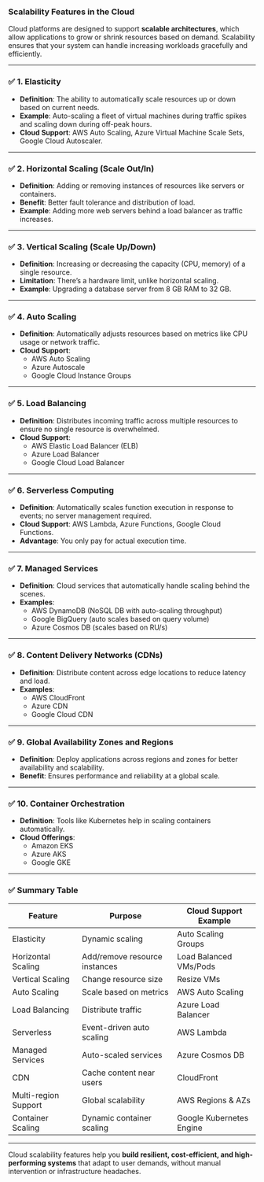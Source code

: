 ### **Scalability Features in the Cloud**

Cloud platforms are designed to support **scalable architectures**, which allow applications to grow or shrink resources based on demand. Scalability ensures that your system can handle increasing workloads gracefully and efficiently.

---

### ✅ **1. Elasticity**
- **Definition**: The ability to automatically scale resources up or down based on current needs.
- **Example**: Auto-scaling a fleet of virtual machines during traffic spikes and scaling down during off-peak hours.
- **Cloud Support**: AWS Auto Scaling, Azure Virtual Machine Scale Sets, Google Cloud Autoscaler.

---

### ✅ **2. Horizontal Scaling (Scale Out/In)**
- **Definition**: Adding or removing instances of resources like servers or containers.
- **Benefit**: Better fault tolerance and distribution of load.
- **Example**: Adding more web servers behind a load balancer as traffic increases.

---

### ✅ **3. Vertical Scaling (Scale Up/Down)**
- **Definition**: Increasing or decreasing the capacity (CPU, memory) of a single resource.
- **Limitation**: There’s a hardware limit, unlike horizontal scaling.
- **Example**: Upgrading a database server from 8 GB RAM to 32 GB.

---

### ✅ **4. Auto Scaling**
- **Definition**: Automatically adjusts resources based on metrics like CPU usage or network traffic.
- **Cloud Support**:
  - AWS Auto Scaling
  - Azure Autoscale
  - Google Cloud Instance Groups

---

### ✅ **5. Load Balancing**
- **Definition**: Distributes incoming traffic across multiple resources to ensure no single resource is overwhelmed.
- **Cloud Support**: 
  - AWS Elastic Load Balancer (ELB)
  - Azure Load Balancer
  - Google Cloud Load Balancer

---

### ✅ **6. Serverless Computing**
- **Definition**: Automatically scales function execution in response to events; no server management required.
- **Cloud Support**: AWS Lambda, Azure Functions, Google Cloud Functions.
- **Advantage**: You only pay for actual execution time.

---

### ✅ **7. Managed Services**
- **Definition**: Cloud services that automatically handle scaling behind the scenes.
- **Examples**:
  - AWS DynamoDB (NoSQL DB with auto-scaling throughput)
  - Google BigQuery (auto scales based on query volume)
  - Azure Cosmos DB (scales based on RU/s)

---

### ✅ **8. Content Delivery Networks (CDNs)**
- **Definition**: Distribute content across edge locations to reduce latency and load.
- **Examples**: 
  - AWS CloudFront
  - Azure CDN
  - Google Cloud CDN

---

### ✅ **9. Global Availability Zones and Regions**
- **Definition**: Deploy applications across regions and zones for better availability and scalability.
- **Benefit**: Ensures performance and reliability at a global scale.

---

### ✅ **10. Container Orchestration**
- **Definition**: Tools like Kubernetes help in scaling containers automatically.
- **Cloud Offerings**:
  - Amazon EKS
  - Azure AKS
  - Google GKE

---

### ✅ **Summary Table**

| Feature              | Purpose                             | Cloud Support Example       |
|----------------------|-------------------------------------|-----------------------------|
| Elasticity           | Dynamic scaling                     | Auto Scaling Groups         |
| Horizontal Scaling   | Add/remove resource instances       | Load Balanced VMs/Pods      |
| Vertical Scaling     | Change resource size                | Resize VMs                  |
| Auto Scaling         | Scale based on metrics              | AWS Auto Scaling            |
| Load Balancing       | Distribute traffic                  | Azure Load Balancer         |
| Serverless           | Event-driven auto scaling           | AWS Lambda                  |
| Managed Services     | Auto-scaled services                | Azure Cosmos DB             |
| CDN                  | Cache content near users            | CloudFront                  |
| Multi-region Support | Global scalability                  | AWS Regions & AZs           |
| Container Scaling    | Dynamic container scaling           | Google Kubernetes Engine    |

---

Cloud scalability features help you **build resilient, cost-efficient, and high-performing systems** that adapt to user demands, without manual intervention or infrastructure headaches.

